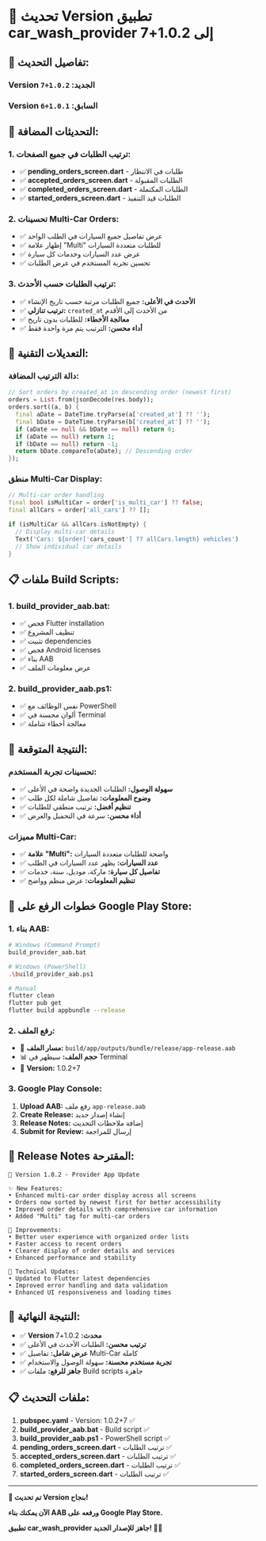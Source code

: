 # 🚀 تحديث Version تطبيق car_wash_provider إلى 1.0.2+7

## 📱 **تفاصيل التحديث:**

### **Version الجديد:** `1.0.2+7`
### **Version السابق:** `1.0.1+6`

## 🎯 **التحديثات المضافة:**

### **1. ترتيب الطلبات في جميع الصفحات:**
- ✅ **pending_orders_screen.dart** - طلبات في الانتظار
- ✅ **accepted_orders_screen.dart** - الطلبات المقبولة  
- ✅ **completed_orders_screen.dart** - الطلبات المكتملة
- ✅ **started_orders_screen.dart** - الطلبات قيد التنفيذ

### **2. تحسينات Multi-Car Orders:**
- ✅ عرض تفاصيل جميع السيارات في الطلب الواحد
- ✅ إظهار علامة "Multi" للطلبات متعددة السيارات
- ✅ عرض عدد السيارات وخدمات كل سيارة
- ✅ تحسين تجربة المستخدم في عرض الطلبات

### **3. ترتيب الطلبات حسب الأحدث:**
- ✅ **الأحدث في الأعلى:** جميع الطلبات مرتبة حسب تاريخ الإنشاء
- ✅ **ترتيب تنازلي:** `created_at` من الأحدث إلى الأقدم
- ✅ **معالجة الأخطاء:** للطلبات بدون تاريخ
- ✅ **أداء محسن:** الترتيب يتم مرة واحدة فقط

## 🔧 **التعديلات التقنية:**

### **دالة الترتيب المضافة:**
```dart
// Sort orders by created_at in descending order (newest first)
orders = List.from(jsonDecode(res.body));
orders.sort((a, b) {
  final aDate = DateTime.tryParse(a['created_at'] ?? '');
  final bDate = DateTime.tryParse(b['created_at'] ?? '');
  if (aDate == null && bDate == null) return 0;
  if (aDate == null) return 1;
  if (bDate == null) return -1;
  return bDate.compareTo(aDate); // Descending order
});
```

### **منطق Multi-Car Display:**
```dart
// Multi-car order handling
final bool isMultiCar = order['is_multi_car'] ?? false;
final allCars = order['all_cars'] ?? [];

if (isMultiCar && allCars.isNotEmpty) {
  // Display multi-car details
  Text('Cars: ${order['cars_count'] ?? allCars.length} vehicles')
  // Show individual car details
}
```

## 📋 **ملفات Build Scripts:**

### **1. build_provider_aab.bat:**
- ✅ فحص Flutter installation
- ✅ تنظيف المشروع
- ✅ تثبيت dependencies
- ✅ فحص Android licenses
- ✅ بناء AAB
- ✅ عرض معلومات الملف

### **2. build_provider_aab.ps1:**
- ✅ نفس الوظائف مع PowerShell
- ✅ ألوان محسنة في Terminal
- ✅ معالجة أخطاء شاملة

## 🎯 **النتيجة المتوقعة:**

### **تحسينات تجربة المستخدم:**
- ✅ **سهولة الوصول:** الطلبات الجديدة واضحة في الأعلى
- ✅ **وضوح المعلومات:** تفاصيل شاملة لكل طلب
- ✅ **تنظيم أفضل:** ترتيب منطقي للطلبات
- ✅ **أداء محسن:** سرعة في التحميل والعرض

### **مميزات Multi-Car:**
- ✅ **علامة "Multi":** واضحة للطلبات متعددة السيارات
- ✅ **عدد السيارات:** يظهر عدد السيارات في الطلب
- ✅ **تفاصيل كل سيارة:** ماركة، موديل، سنة، خدمات
- ✅ **تنظيم المعلومات:** عرض منظم وواضح

## 🚀 **خطوات الرفع على Google Play Store:**

### **1. بناء AAB:**
```bash
# Windows (Command Prompt)
build_provider_aab.bat

# Windows (PowerShell)
.\build_provider_aab.ps1

# Manual
flutter clean
flutter pub get
flutter build appbundle --release
```

### **2. رفع الملف:**
- 📁 **مسار الملف:** `build/app/outputs/bundle/release/app-release.aab`
- 📊 **حجم الملف:** سيظهر في Terminal
- 🎯 **Version:** 1.0.2+7

### **3. Google Play Console:**
1. **Upload AAB:** رفع ملف `app-release.aab`
2. **Create Release:** إنشاء إصدار جديد
3. **Release Notes:** إضافة ملاحظات التحديث
4. **Submit for Review:** إرسال للمراجعة

## 📝 **Release Notes المقترحة:**

```
🚀 Version 1.0.2 - Provider App Update

✨ New Features:
• Enhanced multi-car order display across all screens
• Orders now sorted by newest first for better accessibility
• Improved order details with comprehensive car information
• Added "Multi" tag for multi-car orders

🔧 Improvements:
• Better user experience with organized order lists
• Faster access to recent orders
• Clearer display of order details and services
• Enhanced performance and stability

📱 Technical Updates:
• Updated to Flutter latest dependencies
• Improved error handling and data validation
• Enhanced UI responsiveness and loading times
```

## 🎉 **النتيجة النهائية:**

- ✅ **Version محدث:** 1.0.2+7
- ✅ **ترتيب محسن:** الطلبات الأحدث في الأعلى
- ✅ **عرض شامل:** تفاصيل Multi-Car كاملة
- ✅ **تجربة مستخدم محسنة:** سهولة الوصول والاستخدام
- ✅ **جاهز للرفع:** ملفات Build scripts جاهزة

## 📋 **ملفات التحديث:**

1. **pubspec.yaml** - Version: 1.0.2+7 ✅
2. **build_provider_aab.bat** - Build script ✅
3. **build_provider_aab.ps1** - PowerShell script ✅
4. **pending_orders_screen.dart** - ترتيب الطلبات ✅
5. **accepted_orders_screen.dart** - ترتيب الطلبات ✅
6. **completed_orders_screen.dart** - ترتيب الطلبات ✅
7. **started_orders_screen.dart** - ترتيب الطلبات ✅

---

**🎉 تم تحديث Version بنجاح!**

**الآن يمكنك بناء AAB ورفعه على Google Play Store.**

**تطبيق car_wash_provider جاهز للإصدار الجديد! 🚀✨** 